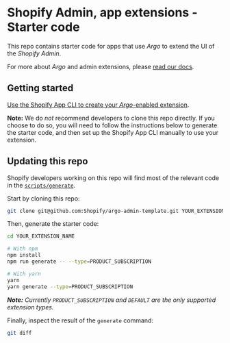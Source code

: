 # Shopify Admin, app extensions - Starter code

This repo contains starter code for apps that use _Argo_ to extend the UI of the _Shopify Admin_.       

For more about _Argo_ and admin extensions, please [read our docs](https://shopify.dev/tutorials/product-subscription-extension-overview).

## Getting started

[Use the Shopify App CLI to create your _Argo_-enabled extension](https://shopify.dev/tutorials/getting-started-product-subscription-extension#scaffold-a-product-subscription-app-extension).

**Note:** We do _not_ recommend developers to clone this repo directly. If you choose to do so, you will need to follow the instructions below to generate the starter code, and then set up the Shopify App CLI manually to use your extension.

## Updating this repo

Shopify developers working on this repo will find most of the relevant code in the [`scripts/generate`](/scripts/generate).

Start by cloning this repo:

```sh
git clone git@github.com:Shopify/argo-admin-template.git YOUR_EXTENSION_NAME
```

Then, generate the starter code:

```sh
cd YOUR_EXTENSION_NAME

# With npm
npm install
npm run generate -- --type=PRODUCT_SUBSCRIPTION

# With yarn
yarn
yarn generate --type=PRODUCT_SUBSCRIPTION
```

_**Note:** Currently `PRODUCT_SUBSCRIPTION` and `DEFAULT` are the only supported extension types._

Finally, inspect the result of the `generate` command:

```sh
git diff
```
